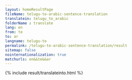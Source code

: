 ```yaml
---
layout: homeResultPage
fileName: telugu-to-arabic-sentence-translation
translatein: telugu_to_arabic
folderName : translate
lang: en
from: te
to: ar
langname: telugu-to
permalink: /telugu-to-arabic-sentence-translation/result
sitemap: false
nointernationalization: true
matchurls: en&&te&&ar
---
```

{% include result/translateinto.html %}

<script src="/js/result/translation.js" data-foldername="{{page.folderName}}" data-lang="{{page.lang}}"></script>
